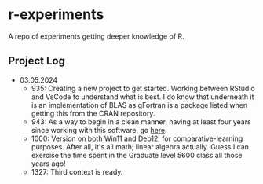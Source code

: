 # r-experiments

A repo of experiments getting deeper knowledge of R.

## Project Log

* 03.05.2024
    - 935: Creating a new project to get started. Working between RStudio and VsCode to understand what is best. I do know that underneath it is an implementation of BLAS as gFortran is a package listed when getting this from the CRAN repository.
    - 943: As a way to begin in a clean manner, having at least four years since working with this software, go [here](https://education.rstudio.com/learn/beginner/).
    - 1000: Version on both Win11 and Deb12, for comparative-learning purposes. After all, it's all math; linear algebra actually. Guess I can exercise the time spent in the Graduate level 5600 class all those years ago!
    - 1327: Third context is ready.